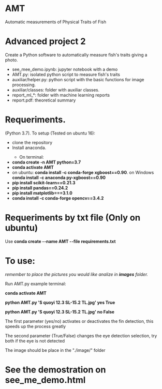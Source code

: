 # AMT
Automatic measurements of Physical Traits of Fish

# Advanced project 2
Create a Python software to automatically measure fish's traits giving a photo.

<ul>
<li>see_mee_demo.ipynb: jupyter notebook with a demo</li>
<li>AMT.py: isolated python script to measure fish's traits</li>
<li>auxiliar/helper.py: python script with the basic functions for image processing.</li>
<li>auxiliar/classes: folder with auxiliar classes.</li>
<li>report_ml_*: folder with machine learning reports</li>
<li>report.pdf: theoretical summary</li> 
</ul>

# Requeriments. 
(Python 3.7). To setup (Tested on ubuntu 16):

<ul>
<li>clone the repository</li>
<li>Install anaconda.</li>


<ul>
<li>On terminal:</li>
</ul>
<li><b>conda create -n AMT python=3.7</b></li>
<li><b>conda activate AMT </b></li>
<li>on ubuntu: <b>conda install -c conda-forge xgboost==0.90</b>. on Windows <b>conda install -c anaconda py-xgboost==0.90</b></li>
<li><b>pip install scikit-learn==0.21.3</b></li>
<li><b>pip install pandas==0.24.2</b></li>
<li><b>pip install matplotlib===3.1.0</b></li>
<li><b>conda install -c conda-forge opencv==3.4.2</b></li>
</ul>

# Requeriments by txt file (Only on ubuntu)
Use <b>conda create --name AMT --file requirements.txt</b>

# To use:
<i>remember to place the pictures you would like analize in <b>images</b> folder.</i>

Run AMT.py example terminal: 
<p><b> conda activate AMT</b></p>
<p><b> python AMT.py 'S quoyi 12.3 SL-15.2 TL.jpg' yes True</b></p>
<p><b> python AMT.py 'S quoyi 12.3 SL-15.2 TL.jpg' no False</b></p>

<p>The first parameter  (yes/no) activates or deactivates the fin detection, this speeds up the process greatly</p>
<p>The second parameter (True/False) changes the eye detection selection, try both if the eye is not detected</p>

The image should be
place in the "./image/" folder

# See the demostration on see_me_demo.html

